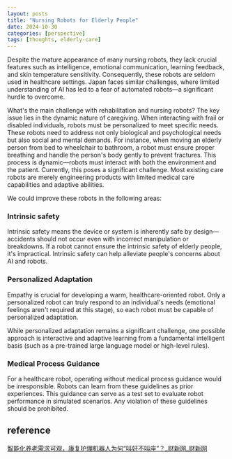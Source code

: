 ```yaml
---
layout: posts
title: "Nursing Robots for Elderly People"
date: 2024-10-30
categories: [perspective]
tags: [thoughts, elderly-care]
---
```


Despite the mature appearance of many nursing robots, they lack crucial features such as intelligence, emotional communication, learning feedback, and skin temperature sensitivity. Consequently, these robots are seldom used in healthcare settings. Japan faces similar challenges, where limited understanding of AI has led to a fear of automated robots—a significant hurdle to overcome.

What's the main challenge with rehabilitation and nursing robots? The key issue lies in the dynamic nature of caregiving. When interacting with frail or disabled individuals, robots must be personalized to meet specific needs. These robots need to address not only biological and psychological needs but also social and mental demands. For instance, when moving an elderly person from bed to wheelchair to bathroom, a robot must ensure proper breathing and handle the person's body gently to prevent fractures. This process is dynamic—robots must interact with both the environment and the patient. Currently, this poses a significant challenge. Most existing care robots are merely engineering products with limited medical care capabilities and adaptive abilities.

We could improve these robots in the following areas:

### Intrinsic safety

Intrinsic safety means the device or system is inherently safe by design—accidents should not occur even with incorrect manipulation or breakdowns. If a robot cannot ensure the intrinsic safety of elderly people, it's impractical. Intrinsic safety can help alleviate people's concerns about AI and robots.

### Personalized Adaptation

Empathy is crucial for developing a warm, healthcare-oriented robot. Only a personalized robot can truly respond to an individual's needs (emotional feelings aren't required at this stage), so each robot must be capable of personalized adaptation.

While personalized adaptation remains a significant challenge, one possible approach is interactive and adaptive learning from a fundamental intelligent basis (such as a pre-trained large language model or high-level rules).

### Medical Process Guidance

For a healthcare robot, operating without medical process guidance would be irresponsible. Robots can learn from these guidelines as prior experiences. This guidance can serve as a test set to evaluate robot performance in simulated scenarios. Any violation of these guidelines should be prohibited.

## reference 

[智能化养老需求可观，康复护理机器人为何“叫好不叫座”？_财新网_财新网](https://www.caixin.com/2024-07-18/102217370.html)
